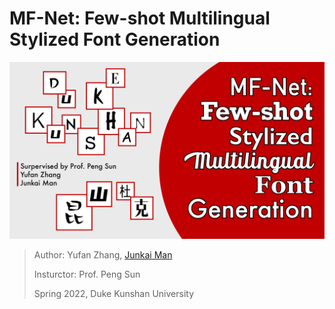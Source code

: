 # MF-Net: Few-shot Multilingual Stylized Font Generation

![MFNet](../img/research/R-MF-Net.jpg)

> Author: Yufan Zhang, [Junkai Man](https://keon.im/)
> 
> Insturctor: Prof. Peng Sun
> 
> Spring 2022, Duke Kunshan University
